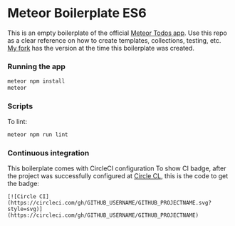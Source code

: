 # Meteor Boilerplate ES6

This is an empty boilerplate of the official [Meteor Todos app](https://github.com/meteor/todos). Use this repo as a clear reference on how to create templates, collections, testing, etc. [My fork](https://github.com/AlexHenkel/todos) has the version at the time this boilerplate was created.

### Running the app

```bash
meteor npm install
meteor
```

### Scripts

To lint:

```bash
meteor npm run lint
```
### Continuous integration

This boilerplate comes with CircleCI configuration
To show CI badge, after the project was successfully configured at [Circle CL](https://cicleci.com), this is the code to get the badge:
```
[![Circle CI](https://circleci.com/gh/GITHUB_USERNAME/GITHUB_PROJECTNAME.svg?style=svg)](https://circleci.com/gh/GITHUB_USERNAME/GITHUB_PROJECTNAME)
```
